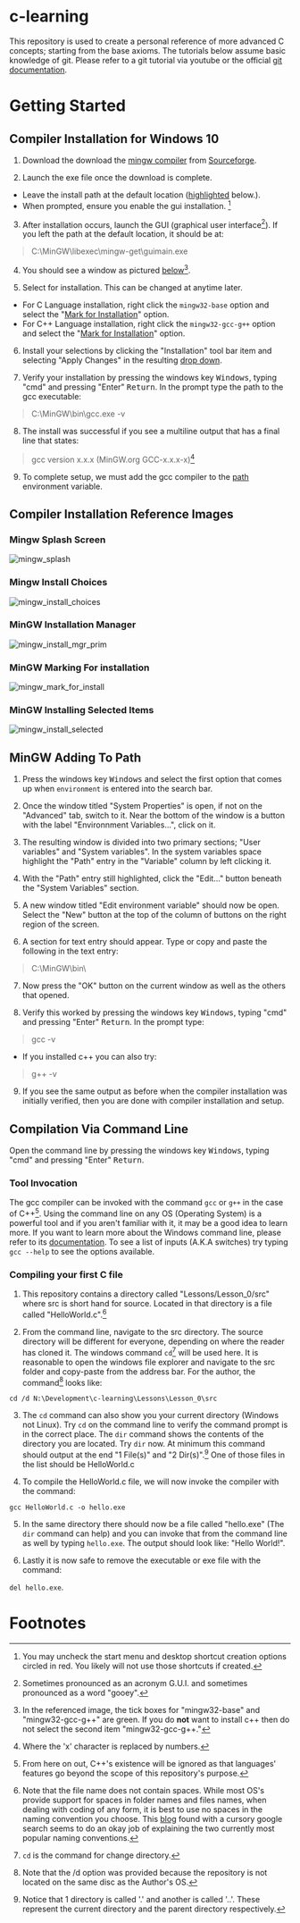 # c-learning
This repository is used to create a personal reference of more advanced C concepts; starting from the base axioms. The tutorials below assume basic knowledge of git. Please refer to a git tutorial via youtube or the official [git documentation](https://docs.github.com/en/get-started/quickstart).

# Getting Started
## Compiler Installation for Windows 10
1. Download the download the [mingw compiler](https://sourceforge.net/projects/mingw/files/latest/download) from [Sourceforge](https://sourceforge.net/projects/mingw/).

2. Launch the exe file once the download is complete. 
  * Leave the install path at the default location \([highlighted](#markdown-style) below.\).
  * When prompted, ensure you enable the gui installation. [^1]

3. After installation occurs, launch the GUI \(graphical user interface[^2]\). If you left the path at the default location, it should be at:
  > C:\MinGW\libexec\mingw-get\guimain.exe

4. You should see a window as pictured [below](#mingw-installation-manager)[^3].

5. Select for installation. This can be changed at anytime later.
  * For C Language installation, right click the `mingw32-base` option and select the "[Mark for Installation](#mingw-marking-for-installation)" option.
  * For C++ Language installation, right click the `mingw32-gcc-g++` option and select the "[Mark for Installation](#mingw-marking-for-installation)" option.

6. Install your selections by clicking the "Installation" tool bar item and selecting "Apply Changes" in the resulting [drop down](#mingw-installing-selected-items).

7. Verify your installation by pressing the windows key <kbd>Windows</kbd>, typing "cmd" and pressing "Enter" <kbd>Return</kbd>. In the prompt type the path to the gcc executable:
  > C:\MinGW\bin\gcc.exe -v

8. The install was successful if you see a multiline output that has a final line that states:
  > gcc version x.x.x (MinGW.org GCC-x.x.x-x)[^4]

9. To complete setup, we must add the gcc compiler to the [path](#mingw-adding-to-path) environment variable.

## Compiler Installation Reference Images
### Mingw Splash Screen
![mingw_splash](./resources/mingw/mingw_splash.PNG)

### Mingw Install Choices
![mingw_install_choices](./resources/mingw/mingw_install_choices.PNG)

### MinGW Installation Manager
![mingw_install_mgr_prim](./resources/mingw/mingw_installation_manager_primary.PNG)

### MinGW Marking For installation
![mingw_mark_for_install](./resources/mingw/mark_for_installation.PNG)

### MinGW Installing Selected Items
![mingw_install_selected](./resources/mingw/install_selected.PNG)

<div style="page-break-after: always"></div>

## MinGW Adding To Path
1. Press the windows key <kbd>Windows</kbd> and select the first option that comes up when `environment` is entered into the search bar.

2. Once the window titled "System Properties" is open, if not on the "Advanced" tab, switch to it. Near the bottom of the window is a button with the label "Environnment Variables...", click on it.

3. The resulting window is divided into two primary sections; "User variables" and "System variables". In the system variables space highlight the "Path" entry in the "Variable" column by left clicking it.

4. With the "Path" entry still highlighted, click the "Edit..." button beneath the "System Variables" section.

5. A new window titled "Edit environment variable" should now be open. Select the "New" button at the top of the column of buttons on the right region of the screen.

6. A section for text entry should appear. Type or copy and paste the following in the text entry:
  > C:\MinGW\bin\

7. Now press the "OK" button on the current window as well as the others that opened.

8. Verify this worked by pressing the windows key <kbd>Windows</kbd>, typing "cmd" and pressing "Enter" <kbd>Return</kbd>. In the prompt type:
  > gcc -v

  * If you installed c++ you can also try:
  > g++ -v

9. If you see the same output as before when the compiler installation was initially verified, then you are done with compiler installation and setup.

<div style="page-break-after: always"></div>

## Compilation Via Command Line
Open the command line by pressing the windows key <kbd>Windows</kbd>, typing "cmd" and pressing "Enter" <kbd>Return</kbd>.

### Tool Invocation
The gcc compiler can be invoked with the command `gcc` or `g++` in the case of C++[^5]. Using the command line on any OS \(Operating System\) is a powerful tool and if you aren't familiar with it, it may be a good idea to learn more. If you want to learn more about the Windows command line, please refer to its [documentation](https://learn.microsoft.com/en-us/windows-server/administration/windows-commands/windows-commands). To see a list of inputs \(A.K.A switches\) try typing `gcc --help` to see the options available.

### Compiling your first C file
  1. This repository contains a directory called "Lessons/Lesson_0/src" where src is short hand for source. Located in that directory is a file called "HelloWorld.c".[^6]

  2. From the command line, navigate to the src directory. The source directory will be different for everyone, depending on where the reader has cloned it. The windows command `cd`[^7] will be used here. It is reasonable to open the windows file explorer and navigate to the src folder and copy-paste from the address bar. For the author, the command[^8] looks like:

  `cd /d N:\Development\c-learning\Lessons\Lesson_0\src`

  3. The `cd` command can also show you your current directory (Windows not Linux). Try `cd` on the command line to verify the command prompt is in the correct place. The `dir` command shows the contents of the directory you are located. Try `dir` now. At minimum this command should output at the end "1 File\(s\)" and "2 Dir\(s\)".[^9] One of those files in the list should be HelloWorld.c

  4. To compile the HelloWorld.c file, we will now invoke the compiler with the command:

  `gcc HelloWorld.c -o hello.exe`

  5. In the same directory there should now be a file called "hello.exe" \(The `dir` command can help\) and you can invoke that from the command line as well by typing `hello.exe`. The output should look like: "Hello World!".

  6. Lastly it is now safe to remove the executable or exe file with the command:

  `del hello.exe`.

# Footnotes
[^1]: You may uncheck the start menu and desktop shortcut creation options circled in red. You likely will not use those shortcuts if created.
[^2]: Sometimes pronounced as an acronym G.U.I. and sometimes pronounced as a word "gooey".
[^3]: In the referenced image, the tick boxes for "mingw32-base" and "mingw32-gcc-g++" are green. If you do **not** want to install c++ then do not select the second item "mingw32-gcc-g++."
[^4]: Where the 'x' character is replaced by numbers.
[^5]: From here on out, C++'s existence will be ignored as that languages' features go beyond the scope of this repository's purpose.
[^6]: Note that the file name does not contain spaces. While most OS's provide support for spaces in folder names and files names, when dealing with coding of any form, it is best to use no spaces in the naming convention you choose. This [blog](https://cscareerline.com/camel-case-vs-snake-case/) found with a cursory google search seems to do an okay job of explaining the two currently most popular naming conventions.
[^7]: `cd` is the command for change directory.
[^8]: Note that the \/d option was provided because the repository is not located on the same disc as the Author's OS.
[^9]: Notice that 1 directory is called '.' and another is called '..'. These represent the current directory and the parent directory respectively.
